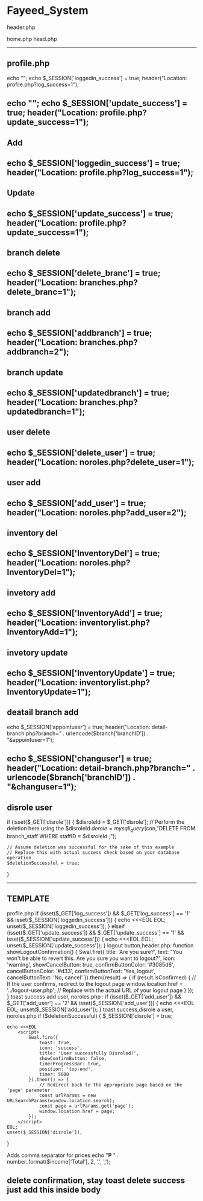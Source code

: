 # Fayeed_System


header.php
<link rel="stylesheet" href="https://cdn.jsdelivr.net/npm/sweetalert2@11.7.20/dist/sweetalert2.min.css">
<script src="https://cdnjs.cloudflare.com/ajax/libs/sweetalert2/11.7.20/sweetalert2.min.js"></script>
<script src="https://cdn.jsdelivr.net/npm/sweetalert2@11.7.20/dist/sweetalert2.all.min.js"></script>
home.php
<script src="https://cdnjs.cloudflare.com/ajax/libs/sweetalert2/11.7.19/sweetalert2.min.js"></script>
<script src="https://cdnjs.cloudflare.com/ajax/libs/popper.js/2.9.2/umd/popper.min.js"></script>
head.php
<link href="../vendor/datatables/css/jquery.dataTables.min.css" rel="stylesheet">
<link href="../vendor/datatables/css/responsive.dataTables.min.css" rel="stylesheet">
<link rel="stylesheet" href="https://cdnjs.cloudflare.com/ajax/libs/chosen/1.5.1/chosen.min.css">
<script src="http://ajax.googleapis.com/ajax/libs/jquery/1.9.1/jquery.js"></script>
<script src="https://cdnjs.cloudflare.com/ajax/libs/chosen/1.5.1/chosen.jquery.min.js"></script>
<script src="https://cdnjs.cloudflare.com/ajax/libs/sweetalert2/11.7.19/sweetalert2.min.js"></script>

------------
profile.php
----
echo "<script>alert('Please update your account credentials');window.location.href='profile.php'</script>";
echo $_SESSION['loggedin_success'] = true;
header("Location: profile.php?log_success=1");

echo "<script>alert('Update Successfully');window.location.href='profile.php'</script>";
echo $_SESSION['update_success'] = true;
header("Location: profile.php?update_success=1");
-----
Add
-----
echo $_SESSION['loggedin_success'] = true;
header("Location: profile.php?log_success=1");
----
Update
-----
echo $_SESSION['update_success'] = true;
header("Location: profile.php?update_success=1");
----
branch delete
-----
echo $_SESSION['delete_branc'] = true;
header("Location: branches.php?delete_branc=1");
----
branch add
-----
echo $_SESSION['addbranch'] = true;
header("Location: branches.php?addbranch=2");
----
branch update
-----
echo $_SESSION['updatedbranch'] = true;
header("Location: branches.php?updatedbranch=1");
----
user delete
----
echo $_SESSION['delete_user'] = true;
header("Location: noroles.php?delete_user=1");
----
user add
----
echo $_SESSION['add_user'] = true;
header("Location: noroles.php?add_user=2");
----
inventory del
---
echo $_SESSION['InventoryDel'] = true;
header("Location: noroles.php?InventoryDel=1");
---
invetory add
----
echo $_SESSION['InventoryAdd'] = true;
header("Location: inventorylist.php?InventoryAdd=1");
-------
invetory update
----
echo $_SESSION['InventoryUpdate'] = true;
header("Location: inventorylist.php?InventoryUpdate=1");
----
deatail branch add
---
echo $_SESSION['appointuser'] = true;
header("Location: detail-branch.php?branch=" . urlencode($branch['branchID']) . "&appointuser=1");

echo $_SESSION['changuser'] = true;
header("Location: detail-branch.php?branch=" . urlencode($branch['branchID']) . "&changuser=1");
----
disrole user
-----
if (isset($_GET['disrole'])) {
    $disroleId = $_GET['disrole'];
    // Perform the deletion here using the $disroleId
    $derole = mysqli_query($con,"DELETE FROM branch_staff WHERE staffID = $disroleId ;");

    // Assume deletion was successful for the sake of this example
    // Replace this with actual success check based on your database operation
    $deletionSuccessful = true;


}







----------------------------------------------------------------
TEMPLATE
---------
profile.php
if (isset($_GET['log_success']) && $_GET['log_success'] == '1' && isset($_SESSION['loggedin_success'])) {
    echo <<<EOL
        <script>
            Swal.fire({
                icon: 'info',
                title: 'Please update your account credentials',
                showConfirmButton: true,
                timer: 5000
            }).then(() => {
                window.location.href = 'profile.php';
            });
        </script>
    EOL;
    unset($_SESSION['loggedin_success']);
} elseif (isset($_GET['update_success']) && $_GET['update_success'] == '1' && isset($_SESSION['update_success'])) {
    echo <<<EOL
        <script>
            Swal.fire({
                icon: 'success',
                title: 'Updated Successfully!',
                showConfirmButton: false,
                timer: 5000
            }).then(() => {
                window.location.href = 'profile.php';
            });
        </script>
    EOL;
    unset($_SESSION['update_success']);
}
logout button,header.php:
function showLogoutConfirmation() {
    Swal.fire({
        title: 'Are you sure?',
        text: "You won't be able to revert this. Are you sure you want to logout?",
        icon: 'warning',
        showCancelButton: true,
        confirmButtonColor: '#3085d6',
        cancelButtonColor: '#d33',
        confirmButtonText: 'Yes, logout',
        cancelButtonText: 'No, cancel'
    }).then((result) => {
        if (result.isConfirmed) {
            // If the user confirms, redirect to the logout page
            window.location.href = '../logout-user.php'; // Replace with the actual URL of your logout page
        }
    });
}
toast success add user, noroles.php :
if (isset($_GET['add_user']) && $_GET['add_user'] == '2' && isset($_SESSION['add_user'])) {
    echo <<<EOL
        <script>
            Swal.fire({
                toast: true,
                icon: 'success',
                title: 'Deleted Successfully!',
                showConfirmButton: false,
                timerProgressBar: true,
                position: 'top-end',
                timer: 5000
            }).then(() => {
                window.location.href = 'noroles.php';
            });
        </script>
    EOL;
    unset($_SESSION['add_user']);
}
toast success,disrole a user, noroles.php
if ($deletionSuccessful) {
    $_SESSION['disrole'] = true;

    echo <<<EOL
        <script>
            Swal.fire({
                toast: true,
                icon: 'success',
                title: 'User successfully Disroled!',
                showConfirmButton: false,
                timerProgressBar: true,
                position: 'top-end',
                timer: 5000
            }).then(() => {
                // Redirect back to the appropriate page based on the 'page' parameter
                const urlParams = new URLSearchParams(window.location.search);
                const page = urlParams.get('page');
                window.location.href = page;
            });
        </script>
    EOL;
    unset($_SESSION['disrole']);
}



Adds comma separator for prices
echo "₱ " . number_format($income['Total'], 2, '.', ',');



delete confirmation, stay toast delete success just add this inside body
----
<a href="#" onclick="showInventoryDeleteConfirmation(<?php echo $inventorylist['inventoryId']; ?>)">
    <i class="fi fi-rr-trash btn btn-danger"></i>
</a>
<script>
    function showInventoryDeleteConfirmation(inventoryId) {
        Swal.fire({
            title: 'Are you sure?',
            text: "You won't be able to revert this. Are you sure you want to delete this inventory?",
            icon: 'warning',
            showCancelButton: true,
            confirmButtonColor: '#d33',
            cancelButtonColor: '#3085d6',
            confirmButtonText: 'Yes, delete',
            cancelButtonText: 'No, cancel'
        }).then((result) => {
            if (result.isConfirmed) {
                // If the user confirms, redirect to the delete page
                window.location.href = `inventorylist.php?delnventory=${inventoryId}`;
            }
        });
    }
</script>
